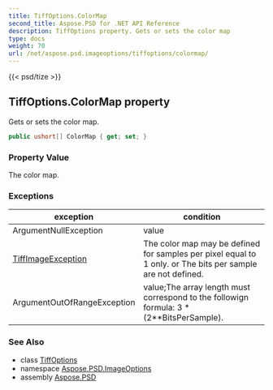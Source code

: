 ```yaml
---
title: TiffOptions.ColorMap
second_title: Aspose.PSD for .NET API Reference
description: TiffOptions property. Gets or sets the color map
type: docs
weight: 70
url: /net/aspose.psd.imageoptions/tiffoptions/colormap/
---
```

{{< psd/tize >}}
## TiffOptions.ColorMap property

Gets or sets the color map.

```csharp
public ushort[] ColorMap { get; set; }
```

### Property Value

The color map.

### Exceptions

| exception | condition |
| --- | --- |
| ArgumentNullException | value |
| [TiffImageException](../../../aspose.psd.coreexceptions.imageformats/tiffimageexception/) | The color map may be defined for samples per pixel equal to 1 only. or The bits per sample are not defined. |
| ArgumentOutOfRangeException | value;The array length must correspond to the followign formula: 3 * (2**BitsPerSample). |

### See Also

* class [TiffOptions](../)
* namespace [Aspose.PSD.ImageOptions](../../tiffoptions/)
* assembly [Aspose.PSD](../../../)


